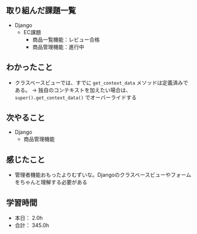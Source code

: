 ## 取り組んだ課題一覧

- Django
  - EC課題
    - 商品一覧機能：レビュー合格
    - 商品管理機能：進行中

## わかったこと

- クラスベースビューでは、すでに `get_context_data` メソッドは定義済みである。
→ 独自のコンテキストを加えたい場合は、`super().get_context_data()` でオーバーライドする

## 次やること
- Django
  - 商品管理機能

## 感じたこと
- 管理者機能おもったよりむずいな。Djangoのクラスベースビューやフォームをちゃんと理解する必要がある


## 学習時間

- 本日： 2.0h
- 合計： 345.0h
